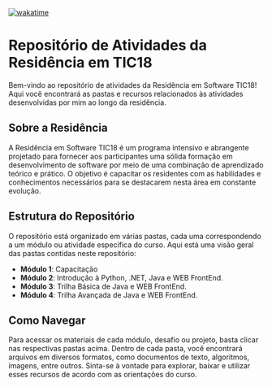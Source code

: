 [![wakatime](https://wakatime.com/badge/user/3775be05-154e-4256-9fca-b70fc8dfddf7/project/9a73e66b-bea3-4e9f-bcd3-2a748d1f4977.svg)](https://wakatime.com/badge/user/3775be05-154e-4256-9fca-b70fc8dfddf7/project/9a73e66b-bea3-4e9f-bcd3-2a748d1f4977)

# Repositório de Atividades da Residência em TIC18

Bem-vindo ao repositório de atividades da Residência em Software TIC18! Aqui você encontrará as pastas e recursos relacionados às atividades desenvolvidas por mim ao longo da residência.

## Sobre a Residência

A Residência em Software TIC18 é um programa intensivo e abrangente projetado para fornecer aos participantes uma sólida formação em desenvolvimento de software por meio de uma combinação de aprendizado teórico e prático. O objetivo é capacitar os residentes com as habilidades e conhecimentos necessários para se destacarem nesta área em constante evolução.

## Estrutura do Repositório

O repositório está organizado em várias pastas, cada uma correspondendo a um módulo ou atividade específica do curso. Aqui está uma visão geral das pastas contidas neste repositório:

- **Módulo 1**: Capacitação
- **Módulo 2**: Introdução à Python, .NET, Java e WEB FrontEnd.
- **Módulo 3**: Trilha Básica de Java e WEB FrontEnd.
- **Módulo 4**: Trilha Avançada de Java e WEB FrontEnd.


## Como Navegar

Para acessar os materiais de cada módulo, desafio ou projeto, basta clicar nas respectivas pastas acima. Dentro de cada pasta, você encontrará arquivos em diversos formatos, como documentos de texto, algoritmos, imagens, entre outros. Sinta-se à vontade para explorar, baixar e utilizar esses recursos de acordo com as orientações do curso.

